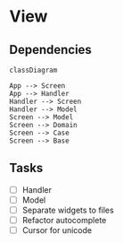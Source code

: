 # View

## Dependencies

```mermaid
classDiagram

App --> Screen
App --> Handler
Handler --> Screen
Handler --> Model
Screen --> Model
Screen --> Domain
Screen --> Case
Screen --> Base
```

## Tasks

- [ ] Handler
- [ ] Model
- [ ] Separate widgets to files
- [ ] Refactor autocomplete
- [ ] Cursor for unicode
